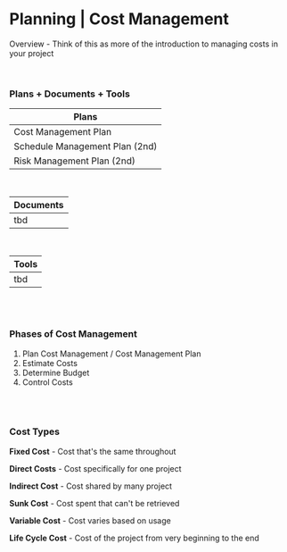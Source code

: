 # Planning | Cost Management

Overview - Think of this as more of the introduction to managing costs in your project

<br>

### Plans + Documents + Tools

| Plans                          |
| ------------------------------ |
| Cost Management Plan           |
| Schedule Management Plan (2nd) |
| Risk Management Plan (2nd)     |

<br>

| Documents |
| --------- |
| tbd       |

<br>

| Tools |
| ----- |
| tbd   |

<br><br>

### Phases of Cost Management

1. Plan Cost Management / Cost Management Plan
2. Estimate Costs
3. Determine Budget
4. Control Costs

<br><br>

### Cost Types

**Fixed Cost** - Cost that's the same throughout

**Direct Costs** - Cost specifically for one project

**Indirect Cost** - Cost shared by many project

**Sunk Cost** - Cost spent that can't be retrieved

**Variable Cost** - Cost varies based on usage

**Life Cycle Cost** - Cost of the project from very beginning to the end

